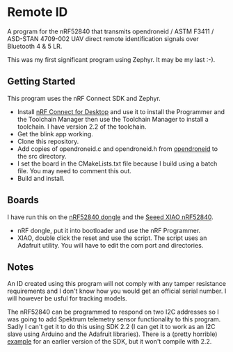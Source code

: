 # Remote ID

A program for the nRF52840 that transmits opendroneid / ASTM F3411 / ASD-STAN 4709-002 UAV direct remote identification signals over Bluetooth 4 & 5 LR. 

This was my first significant program using Zephyr. It may be my last :-).

## Getting Started

This program uses the nRF Connect SDK and Zephyr.

  * Install [nRF Connect for Desktop](https://www.nordicsemi.com/Products/Development-tools/nrf-connect-for-desktop) and use it to install the Programmer and the Toolchain Manager then use the Toolchain Manager to install a toolchain. I have version 2.2 of the toolchain.
  * Get the blink app working.
  * Clone this repository.
  * Add copies of opendroneid.c and opendroneid.h from [opendroneid](https://github.com/opendroneid/opendroneid-core-c/tree/master/libopendroneid) to the src directory.
  * I set the board in the CMakeLists.txt file because I build using a batch file. You may need to comment this out.
  * Build and install.

## Boards

I have run this on the [nRF52840 dongle](https://www.nordicsemi.com/Products/Development-hardware/nrf52840-dongle) and the [Seeed XIAO nRF52840](https://www.seeedstudio.com/Seeed-XIAO-BLE-nRF52840-p-5201.html).

  * nRF dongle, put it into bootloader and use the nRF Programmer.
  * XIAO, double click the reset and use the script. The script uses an Adafruit utility. You will have to edit the com port and directories.

## Notes

An ID created using this program will not comply with any tamper resistance requirements and I don't know how you would get an official serial number. I will however be usful for tracking models.

The nRF52840 can be programmed to respond on two I2C addresses so I was going to add Spektrum telemetry sensor functionality to this program. Sadly I can't get it to do this using SDK 2.2 (I can get it to work as an I2C slave using Arduino and the Adafruit libraries). There is a (pretty horrible) [example](https://devzone.nordicsemi.com/guides/nrf-connect-sdk-guides/b/peripherals/posts/twi-ic2-implementation-with-nrfx-twis-driver) for an earlier version of the SDK, but it won't compile with 2.2.








